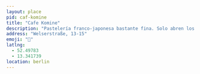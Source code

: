 ```yaml
---
layout: place
pid: caf-komine
title: "Cafe Komine"
description: "Pastelería franco-japonesa bastante fina. Solo abren los fines de semana y se puede (y quizá se debe) reservar."
address: "Welserstraße, 13-15"
emoji: "🍰"
latlng:
  - 52.49783
  - 13.341739
location: berlin
---
```

